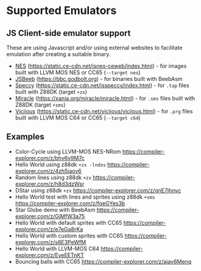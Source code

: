# Supported Emulators

## JS Client-side emulator support

These are using Javascript and/or using external websites to facilitate emulation after creating a suitable binary.

- [NES](https://github.com/compiler-explorer/jsnes-ceweb) (https://static.ce-cdn.net/jsnes-ceweb/index.html) - for images built with LLVM MOS NES or CC65 (`--target nes`)
- [JSBeeb](https://github.com/mattgodbolt/jsbeeb) (https://bbc.godbolt.org) - for binaries built with BeebAsm
- [Speccy](https://github.com/compiler-explorer/jsspeccy3) (https://static.ce-cdn.net/jsspeccy/index.html) - for `.tap` files built with Z88DK (target `+zx`)
- [Miracle](https://github.com/mattgodbolt/Miracle) (https://xania.org/miracle/miracle.html) - for `.sms` files built with Z88DK (target `+sms`)
- [Viciious](https://github.com/compiler-explorer/viciious) (https://static.ce-cdn.net/viciious/viciious.html) - for `.prg` files built with LLVM MOS C64 or CC65 (`--target c64`)

## Examples

- Color-Cycle using LLVM-MOS NES-NRom https://compiler-explorer.com/z/bhv6v9M7c
- Hello World using z88dk `+zx -lndos` https://compiler-explorer.com/z/4zh5jaov6
- Random lines using z88dk `+zx` https://compiler-explorer.com/z/h8d3dzWsr
- DStar using z88dk `+zx` https://compiler-explorer.com/z/qnE7jhnvc
- Hello World test with lines and sprites using z88dk `+sms` https://compiler-explorer.com/z/fqeGYes3b
- Star Globe demo with BeebAsm https://compiler-explorer.com/z/GjMfW3a75
- Hello World with default sprites with CC65 https://compiler-explorer.com/z/e7eGa8rKa
- Hello World with custom sprites with CC65 https://compiler-explorer.com/z/s8E3PeWfM
- Hello World with LLVM-MOS C64 https://compiler-explorer.com/z/EveEETnKT
- Bouncing balls with CC65 https://compiler-explorer.com/z/ajav6Menq
